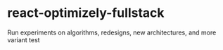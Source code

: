 # react-optimizely-fullstack
Run experiments on algorithms, redesigns, new architectures, and more variant test
